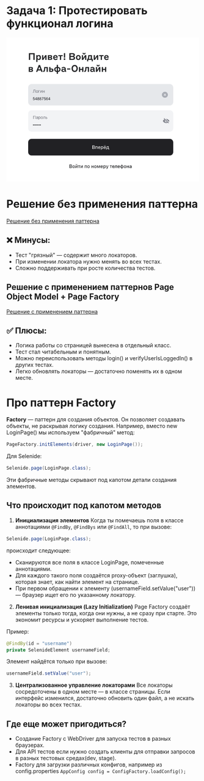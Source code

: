 # Задача 1: Протестировать функционал логина

![Страница логина](images/loginPage.png) 

# Решение без применения паттерна
[Решение без применения паттерна](src/test/java/login/LoginTestWithoutFactory.java)

## ❌ Минусы:

- Тест "грязный" — содержит много локаторов.
- При изменении локатора нужно менять во всех тестах.
- Сложно поддерживать при росте количества тестов.

## Решение с применением паттернов Page Object Model + Page Factory
[Решение с применением паттерна](src/test/java/login/LoginTestWithPOMAndFactory.java)

## ✅ Плюсы:
- Логика работы со страницей вынесена в отдельный класс. 
- Тест стал читабельным и понятным. 
- Можно переиспользовать методы login() и verifyUserIsLoggedIn() в других тестах. 
- Легко обновлять локаторы — достаточно поменять их в одном месте.

# Про паттерн Factory
**Factory** — паттерн для создания объектов. Он позволяет создавать объекты, не раскрывая логику создания. Например, вместо new LoginPage()
мы 
используем "фабричный" метод:  
```java
PageFactory.initElements(driver, new LoginPage());
```

Для Selenide:
```java
Selenide.page(LoginPage.class);
```
Эти фабричные методы скрывают под капотом детали создания элементов.

## Что происходит под капотом методов
1. **Инициализация элементов**
   Когда ты помечаешь поля в классе аннотациями `@FindBy`, `@FindBys` или `@FindAll`, то при вызове:
```java
Selenide.page(LoginPage.class);
```
происходит следующее:
- Сканируются все поля в классе LoginPage, помеченные аннотациями. 
- Для каждого такого поля создаётся proxy-объект (заглушка), которая знает, как найти элемент на странице. 
- При первом обращении к элементу (usernameField.setValue("user")) — браузер ищет его по указанному локатору.

2. **Ленивая инициализация (Lazy Initialization)**
Page Factory создаёт элементы только тогда, когда они нужны, а не сразу при старте. Это экономит ресурсы и ускоряет выполнение тестов.

Пример:
```java
@FindBy(id = "username")
private SelenideElement usernameField;
```

Элемент найдётся только при вызове:
```java
usernameField.setValue("user");

```

3. **Централизованное управление локаторами**
   Все локаторы сосредоточены в одном месте — в классе страницы. Если интерфейс изменился, достаточно обновить один файл, а не искать локаторы во всех тестах.

## Где еще может пригодиться?
- Создание Factory с WebDriver для запуска тестов в разных браузерах.
- Для API тестов если нужно создать клиенты для отправки запросов в разных тестовых средах(dev, stage).
- Factory для загрузки различных конфигов, например из config.properties  `AppConfig config = ConfigFactory.loadConfig();`